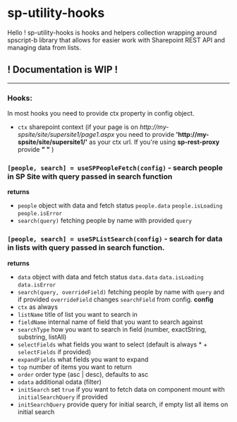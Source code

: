 # sp-utility-hooks

Hello ! sp-utility-hooks is hooks and helpers collection wrapping around spscript-b library that allows for easier work with Sharepoint REST API and managing data from lists.

## ! Documentation is WIP !

---

### Hooks:

In most hooks you need  to provide ctx property in config object.
-  `ctx` sharepoint context (if your page is on *http://my-spsite/site/supersite1/page1.aspx* you need to provide **'http://my-spsite/site/supersite1/'** as your ctx url. If you're using **sp-rest-proxy** provide **" "** )

### **`[people, search] = useSPPeopleFetch(config)`** - search people in SP Site with query passed in search function
**returns** 
-  `people` object with data and fetch status `people.data` `people.isLoading` `people.isError` 
-  `search(query)` fetching people by name with provided `query`

### **`[people, search] = useSPListSearch(config)`** - search for data in lists with query passed in search function.
**returns** 
-  `data` object with data and fetch status `data.data` `data.isLoading` `data.isError` 
-  `search(query, overrideField)` fetching people by name with  `query` and if provided `overrideField` changes `searchField` from config.
 **config**
-  `ctx` as always
-  `listName` title of list you want to search in
-  `fieldName` internal name of field that you want to search against
-  `searchType` how you want to search in field (number, exactString, substring, listAll)
-  `selectFields` what fields you want to select (default is always * + `selectFields` if provided)
-  `expandFields` what fields you want to expand
-  `top` number of items you want to return
-  `order` order type (asc | desc), defaults to asc
-  `odata` additional odata (filter)
-  `initSearch` set `true` if you want to fetch data on component mount with `initialSearchQuery` if provided
-  `initSearchQuery` provide query for initial search, if empty list all items on initial search
 
 
